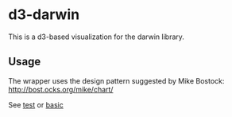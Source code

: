 # d3-darwin

This is a d3-based visualization for the darwin library.

## Usage

The wrapper uses the design pattern suggested by Mike Bostock: http://bost.ocks.org/mike/chart/

See [test](test.html) or [basic](examples/basic.html)
